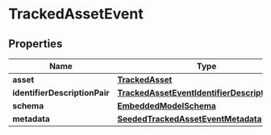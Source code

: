 
# TrackedAssetEvent

## Properties
Name | Type | Description | Notes
------------ | ------------- | ------------- | -------------
**asset** | [**TrackedAsset**](TrackedAsset.md) |  | 
**identifierDescriptionPair** | [**TrackedAssetEventIdentifierDescriptionPairs**](TrackedAssetEventIdentifierDescriptionPairs.md) |  | 
**schema** | [**EmbeddedModelSchema**](EmbeddedModelSchema.md) |  |  [optional]
**metadata** | [**SeededTrackedAssetEventMetadata**](SeededTrackedAssetEventMetadata.md) |  |  [optional]



